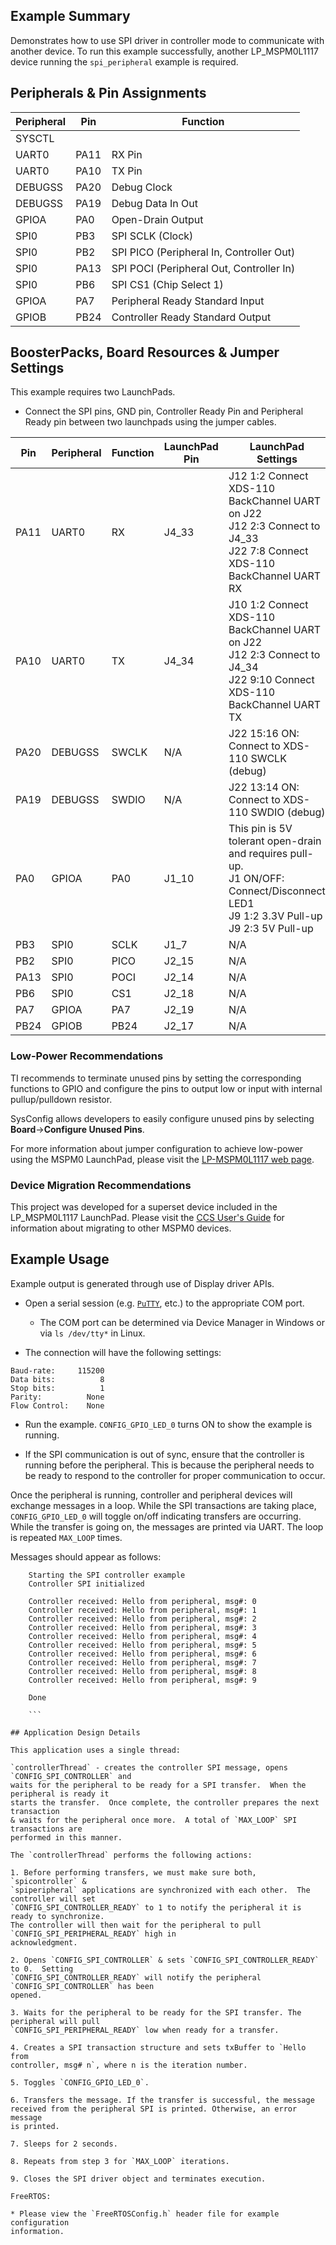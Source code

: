 ## Example Summary

Demonstrates how to use SPI driver in controller mode to communicate with another
device. To run this example successfully, another LP_MSPM0L1117
device running the `spi_peripheral` example is required.

## Peripherals & Pin Assignments

| Peripheral | Pin | Function |
| --- | --- | --- |
| SYSCTL |  |  |
| UART0 | PA11 | RX Pin |
| UART0 | PA10 | TX Pin |
| DEBUGSS | PA20 | Debug Clock |
| DEBUGSS | PA19 | Debug Data In Out |
| GPIOA | PA0 | Open-Drain Output |
| SPI0 | PB3 | SPI SCLK (Clock) |
| SPI0 | PB2 | SPI PICO (Peripheral In, Controller Out) |
| SPI0 | PA13 | SPI POCI (Peripheral Out, Controller In) |
| SPI0 | PB6 | SPI CS1 (Chip Select 1) |
| GPIOA | PA7 | Peripheral Ready Standard Input |
| GPIOB | PB24 | Controller Ready Standard Output |

## BoosterPacks, Board Resources & Jumper Settings

This example requires two LaunchPads.

* Connect the SPI pins, GND pin, Controller Ready Pin and Peripheral Ready pin between two launchpads using the jumper cables.

| Pin | Peripheral | Function | LaunchPad Pin | LaunchPad Settings |
| --- | --- | --- | --- | --- |
| PA11 | UART0 | RX | J4_33 | J12 1:2 Connect XDS-110 BackChannel UART on J22<br>J12 2:3 Connect to J4_33<br>J22 7:8 Connect XDS-110 BackChannel UART RX |
| PA10 | UART0 | TX | J4_34 | J10 1:2 Connect XDS-110 BackChannel UART on J22<br>J12 2:3 Connect to J4_34<br>J22 9:10 Connect XDS-110 BackChannel UART TX |
| PA20 | DEBUGSS | SWCLK | N/A | J22 15:16 ON: Connect to XDS-110 SWCLK (debug) |
| PA19 | DEBUGSS | SWDIO | N/A | J22 13:14 ON: Connect to XDS-110 SWDIO (debug) |
| PA0 | GPIOA | PA0 | J1_10 | This pin is 5V tolerant open-drain and requires pull-up.<br>J1 ON/OFF: Connect/Disconnect LED1<br>J9 1:2 3.3V Pull-up<br>J9 2:3 5V Pull-up |
| PB3 | SPI0 | SCLK | J1_7 | N/A |
| PB2 | SPI0 | PICO | J2_15 | N/A |
| PA13 | SPI0 | POCI | J2_14 | N/A |
| PB6 | SPI0 | CS1 | J2_18 | N/A |
| PA7 | GPIOA | PA7 | J2_19 | N/A |
| PB24 | GPIOB | PB24 | J2_17 | N/A |

### Low-Power Recommendations
TI recommends to terminate unused pins by setting the corresponding functions to
GPIO and configure the pins to output low or input with internal
pullup/pulldown resistor.

SysConfig allows developers to easily configure unused pins by selecting **Board**→**Configure Unused Pins**.

For more information about jumper configuration to achieve low-power using the
MSPM0 LaunchPad, please visit the [LP-MSPM0L1117 web page](https://www.ti.com/tool/LP-MSPM0L1117).


### Device Migration Recommendations
This project was developed for a superset device included in the LP_MSPM0L1117 LaunchPad. Please
visit the [CCS User's Guide](https://software-dl.ti.com/msp430/esd/MSPM0-SDK/latest/docs/english/tools/ccs_ide_guide/doc_guide/doc_guide-srcs/ccs_ide_guide.html#non-sysconfig-compatible-project-migration)
for information about migrating to other MSPM0 devices.

## Example Usage

Example output is generated through use of Display driver APIs.

* Open a serial session (e.g. [`PuTTY`](http://www.putty.org/ "PuTTY's
 Homepage"), etc.) to the appropriate COM port.
  * The COM port can be determined via Device Manager in Windows or via `ls /dev/tty*` in Linux.

* The connection will have the following settings:

```text
Baud-rate:     115200
Data bits:          8
Stop bits:          1
Parity:          None
Flow Control:    None
```

* Run the example. `CONFIG_GPIO_LED_0` turns ON to show the example is running.

* If the SPI communication is out of sync, ensure that the controller is running before the peripheral. This is because the peripheral needs to be ready to respond to the controller for proper communication to occur.

Once the peripheral is running, controller and peripheral devices will
exchange messages in a loop.  While the SPI transactions are taking place,
`CONFIG_GPIO_LED_0` will toggle on/off indicating transfers are occurring. While
the transfer is going on, the messages are printed via UART. The loop is repeated
`MAX_LOOP` times.

Messages should appear as follows:

```text
    Starting the SPI controller example
    Controller SPI initialized

    Controller received: Hello from peripheral, msg#: 0
    Controller received: Hello from peripheral, msg#: 1
    Controller received: Hello from peripheral, msg#: 2
    Controller received: Hello from peripheral, msg#: 3
    Controller received: Hello from peripheral, msg#: 4
    Controller received: Hello from peripheral, msg#: 5
    Controller received: Hello from peripheral, msg#: 6
    Controller received: Hello from peripheral, msg#: 7
    Controller received: Hello from peripheral, msg#: 8
    Controller received: Hello from peripheral, msg#: 9

    Done

    ```

## Application Design Details

This application uses a single thread:

`controllerThread` - creates the controller SPI message, opens `CONFIG_SPI_CONTROLLER` and
waits for the peripheral to be ready for a SPI transfer.  When the peripheral is ready it
starts the transfer.  Once complete, the controller prepares the next transaction
& waits for the peripheral once more.  A total of `MAX_LOOP` SPI transactions are
performed in this manner.

The `controllerThread` performs the following actions:

1. Before performing transfers, we must make sure both, `spicontroller` &
`spiperipheral` applications are synchronized with each other.  The controller will set
`CONFIG_SPI_CONTROLLER_READY` to 1 to notify the peripheral it is ready to synchronize.
The controller will then wait for the peripheral to pull `CONFIG_SPI_PERIPHERAL_READY` high in
acknowledgment.

2. Opens `CONFIG_SPI_CONTROLLER` & sets `CONFIG_SPI_CONTROLLER_READY` to 0.  Setting
`CONFIG_SPI_CONTROLLER_READY` will notify the peripheral `CONFIG_SPI_CONTROLLER` has been
opened.

3. Waits for the peripheral to be ready for the SPI transfer. The peripheral will pull
`CONFIG_SPI_PERIPHERAL_READY` low when ready for a transfer.

4. Creates a SPI transaction structure and sets txBuffer to `Hello from
controller, msg# n`, where n is the iteration number.

5. Toggles `CONFIG_GPIO_LED_0`.

6. Transfers the message. If the transfer is successful, the message
received from the peripheral SPI is printed. Otherwise, an error message
is printed.

7. Sleeps for 2 seconds.

8. Repeats from step 3 for `MAX_LOOP` iterations.

9. Closes the SPI driver object and terminates execution.

FreeRTOS:

* Please view the `FreeRTOSConfig.h` header file for example configuration
information.
